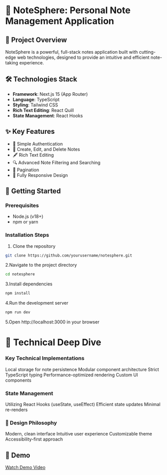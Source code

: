 # 🚀 NoteSphere: Personal Note Management Application

## 📌 Project Overview

NoteSphere is a powerful, full-stack notes application built with cutting-edge web technologies, designed to provide an intuitive and efficient note-taking experience.

## 🛠️ Technologies Stack

- **Framework**: Next.js 15 (App Router)
- **Language**: TypeScript
- **Styling**: Tailwind CSS
- **Rich Text Editing**: React Quill
- **State Management**: React Hooks

## ✨ Key Features

- 🔐 Simple Authentication
- 📝 Create, Edit, and Delete Notes
- 🖋️ Rich Text Editing
- 🔍 Advanced Note Filtering and Searching
- 📄 Pagination
- 📱 Fully Responsive Design

## 🚀 Getting Started

### Prerequisites

- Node.js (v18+)
- npm or yarn

### Installation Steps

1. Clone the repository
```bash
git clone https://github.com/yourusername/notesphere.git
```
2.Navigate to the project directory
```bash
cd notesphere
```

3.Install dependencies
```bash
npm install
```

4.Run the development server
```bash
npm run dev
```
5.Open http://localhost:3000 in your browser

# 🔧 Technical Deep Dive
### Key Technical Implementations
Local storage for note persistence
Modular component architecture
Strict TypeScript typing
Performance-optimized rendering
Custom UI components
### State Management
Utilizing React Hooks (useState, useEffect)
Efficient state updates
Minimal re-renders
### 🎨 Design Philosophy
Modern, clean interface
Intuitive user experience
Customizable theme
Accessibility-first approach


## 🎥 Demo

[Watch Demo Video](https://www.youtube.com/watch?v=sKuyQDUy8qU)


